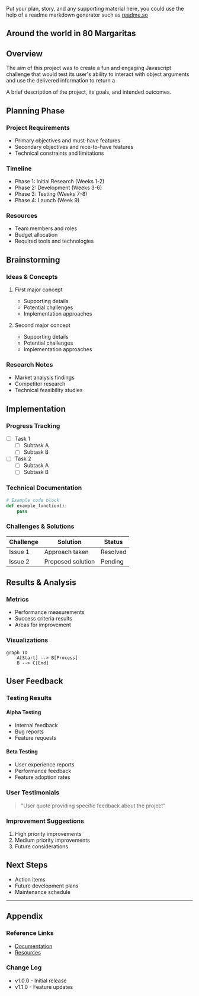 Put your plan, story, and any supporting material here, you could use the help of a readme markdown generator such as [readme.so](https://readme.so/)

## Around the world in 80 Margaritas

## Overview

The aim of this project was to create a fun and engaging Javascript challenge that would test its user's ability to interact with object arguments and use the delivered information to return a

A brief description of the project, its goals, and intended outcomes.

## Planning Phase

### Project Requirements

- Primary objectives and must-have features
- Secondary objectives and nice-to-have features
- Technical constraints and limitations

### Timeline

- Phase 1: Initial Research (Weeks 1-2)
- Phase 2: Development (Weeks 3-6)
- Phase 3: Testing (Weeks 7-8)
- Phase 4: Launch (Week 9)

### Resources

- Team members and roles
- Budget allocation
- Required tools and technologies

## Brainstorming

### Ideas & Concepts

1. First major concept

   - Supporting details
   - Potential challenges
   - Implementation approaches

2. Second major concept
   - Supporting details
   - Potential challenges
   - Implementation approaches

### Research Notes

- Market analysis findings
- Competitor research
- Technical feasibility studies

## Implementation

### Progress Tracking

- [ ] Task 1
  - [ ] Subtask A
  - [ ] Subtask B
- [ ] Task 2
  - [ ] Subtask A
  - [ ] Subtask B

### Technical Documentation

```python
# Example code block
def example_function():
    pass
```

### Challenges & Solutions

| Challenge | Solution          | Status   |
| --------- | ----------------- | -------- |
| Issue 1   | Approach taken    | Resolved |
| Issue 2   | Proposed solution | Pending  |

## Results & Analysis

### Metrics

- Performance measurements
- Success criteria results
- Areas for improvement

### Visualizations

```mermaid
graph TD
    A[Start] --> B[Process]
    B --> C[End]
```

## User Feedback

### Testing Results

#### Alpha Testing

- Internal feedback
- Bug reports
- Feature requests

#### Beta Testing

- User experience reports
- Performance feedback
- Feature adoption rates

### User Testimonials

> "User quote providing specific feedback about the project"

### Improvement Suggestions

1. High priority improvements
2. Medium priority improvements
3. Future considerations

## Next Steps

- Action items
- Future development plans
- Maintenance schedule

---

## Appendix

### Reference Links

- [Documentation](https://example.com)
- [Resources](https://example.com)

### Change Log

- v1.0.0 - Initial release
- v1.1.0 - Feature updates
